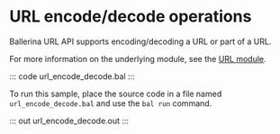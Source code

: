 # URL encode/decode operations

Ballerina URL API supports encoding/decoding a URL or part of a URL.

For more information on the underlying module, see the [URL module](https://docs.central.ballerina.io/ballerina/url/latest/).

::: code url_encode_decode.bal :::

To run this sample, place the source code in a file named `url_encode_decode.bal` and use the `bal run` command.

::: out url_encode_decode.out :::